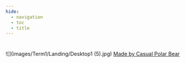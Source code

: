 ```yaml
---
hide:
  - navigation
  - toc
  - title
---
```

#
![](images/Term1/Landing/Desktop1 (5).jpg)
[Made by Casual Polar Bear](https://casualpolarbear.com/)
